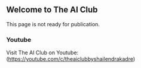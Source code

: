 ## Welcome to The AI Club
This page is not ready for publication.

### Youtube
Visit The AI Club on Youtube: (https://youtube.com/c/theaiclubbyshailendrakadre)

